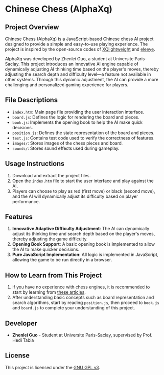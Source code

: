 
# Chinese Chess (AlphaXq)

## Project Overview

Chinese Chess (AlphaXq) is a JavaScript-based Chinese chess AI project designed to provide a simple and easy-to-use playing experience. The project is inspired by the open-source codes of [XQlightweight](https://github.com/xqbase/xqwlight) and [eleeye](https://github.com/xqbase/eleeye).

AlphaXq was developed by Zhenlei Guo, a student at Universite Paris-Saclay. This project introduces an innovative AI engine capable of dynamically adjusting AI thinking time based on the player's moves, thereby adjusting the search depth and difficulty level—a feature not available in other systems. Through this dynamic adjustment, the AI can provide a more challenging and personalized gaming experience for players.

## File Descriptions

- `index.htm`: Main page file providing the user interaction interface.
- `board.js`: Defines the logic for rendering the board and pieces.
- `book.js`: Implements the opening book to help the AI make quick decisions.
- `position.js`: Defines the state representation of the board and pieces.
- `test.js`: Contains test code used to verify the correctness of features.
- `images/`: Stores images of the chess pieces and board.
- `sounds/`: Stores sound effects used during gameplay.

## Usage Instructions

1. Download and extract the project files.
2. Open the `index.htm` file to start the user interface and play against the AI.
3. Players can choose to play as red (first move) or black (second move), and the AI will dynamically adjust its difficulty based on player performance.

## Features

1. **Innovative Adaptive Difficulty Adjustment**: The AI can dynamically adjust its thinking time and search depth based on the player's moves, thereby adjusting the game difficulty.
2. **Opening Book Support**: A basic opening book is implemented to allow the AI to make quicker decisions.
3. **Pure JavaScript Implementation**: All logic is implemented in JavaScript, allowing the game to be run directly in a browser.

## How to Learn from This Project

1. If you have no experience with chess engines, it is recommended to start by learning from [these articles](https://github.com/bupticybee/elephantfish/tree/master/articles).
2. After understanding basic concepts such as board representation and search algorithms, start by reading `position.js`, then proceed to `book.js` and `board.js` to complete your understanding of this project.

## Developer

- **Zhenlei Guo** - Student at Universite Paris-Saclay, supervised by Prof. Hedi Tabia

## License

This project is licensed under the [GNU GPL v3](https://www.gnu.org/licenses/gpl-3.0.en.html).
